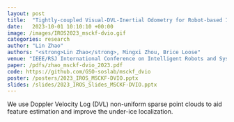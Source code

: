 ```yaml
---
layout: post
title:  "Tightly-coupled Visual-DVL-Inertial Odometry for Robot-based Ice-water Boundary Exploration"
date:   2023-10-01 10:10:10 +00:00
image: /images/IROS2023_msckf-dvio.gif
categories: research
author: "Lin Zhao"
authors: "<strong>Lin Zhao</strong>, Mingxi Zhou, Brice Loose"
venue: "IEEE/RSJ International Conference on Intelligent Robots and Systems (IROS)"
paper: /pdfs/zhao_msckf-dvio_2023.pdf
code: https://github.com/GSO-soslab/msckf_dvio
poster: /posters/2023_IROS_MSCKF-DVIO.pptx
slides: /slides/2023_IROS_Slides_MSCKF-DVIO.pptx
---
```

We use Doppler Velocity Log (DVL) non-uniform sparse point clouds to aid feature estimation and improve the under-ice localization.